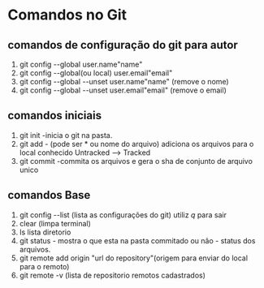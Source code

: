 # Comandos no Git

## comandos de configuração do git para autor
1. git config --global user.name"name"
2. git config --global(ou local) user.email"email"
3. git config --global --unset user.name"name" (remove o nome)
4. git config --global --unset user.email"email" (remove o email)

## comandos iniciais
1. git init -inicia o git na pasta.
2. git add  - (pode ser * ou nome do arquivo) adiciona os arquivos para o local conhecido Untracked --> Tracked
3. git commit -commita os arquivos e gera o sha de conjunto de arquivo unico

## comandos Base
1. git config --list (lista as configurações do git) utiliz *q* para sair
2. clear (limpa terminal)
3. ls lista diretorio
4. git status - mostra o que esta na pasta commitado ou não - status dos arquivos.
5. git remote add origin "url do repository"(origem para enviar do local para o remoto)
6. git remote -v (lista de repositorio remotos cadastrados)